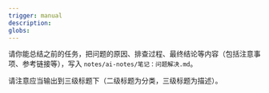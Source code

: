 ```yaml
---
trigger: manual
description: 
globs: 
---
```


请你能总结之前的任务，把问题的原因、排查过程、最终结论等内容（包括注意事项、参考链接等），写入 `notes/ai-notes/笔记：问题解决.md`。

请注意应当输出到三级标题下（二级标题为分类，三级标题为描述）。